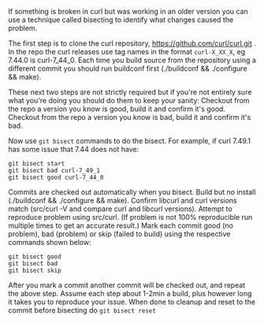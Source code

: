 If something is broken in curl but was working in an older version you can use a technique called bisecting to identify what changes caused the problem.

The first step is to clone the curl repository, https://github.com/curl/curl.git . In the repo the curl releases use tag names in the format `curl-X_XX_X`, eg 7.44.0 is curl-7_44_0. Each time you build source from the repository using a different commit you should run buildconf first (./buildconf && ./configure <opts> && make).

These next two steps are not strictly required but if you're not entirely sure what you're doing you should do them to keep your sanity:
Checkout from the repo a version you know is good, build it and confirm it's good.
Checkout from the repo a version you know is bad, build it and confirm it's bad.

Now use `git bisect` commands to do the bisect. For example, if curl 7.49.1 has some issue that 7.44 does not have:

~~~
git bisect start
git bisect bad curl-7_49_1
git bisect good curl-7_44_0
~~~

Commits are checked out automatically when you bisect. Build but no install (./buildconf && ./configure <opts> && make). Confirm libcurl and curl versions match (src/curl -V and compare curl and libcurl versions). Attempt to reproduce problem using src/curl. (If problem is not 100% reproducible run multiple times to get an accurate result.) Mark each commit good (no problem), bad (problem) or skip (failed to build) using the respective commands shown below:

~~~
git bisect good
git bisect bad
git bisect skip
~~~

After you mark a commit another commit will be checked out, and repeat the above step. Assume each step about 1-2min a build, plus however long it takes you to reproduce your issue. When done to cleanup and reset to the commit before bisecting do `git bisect reset`